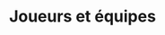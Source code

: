 ---
title: "Joueurs et équipes"
description: "Ici vous vous pouvez consulter la liste des données concernant les effectifs sportifs du club, fournies par le site pinckpocket.com"
draft: false
bg_image: "images/equipe/Team2.jpg"
menu:
  main:
    parent: "Plus"
    name: "Joueurs & Equipes"
    weight: 2

about:
    enable: true
    content: "Vauvillers compte une dizaine d'équipes aux niveaux régional, départemental et en catégorie jeunes.​
​
Depuis sa fondation en 1955, le nombre de joueurs a beaucoup évolué. Aujourd'hui, le club peut compter sur près de 70 compétiteurs à chaque journée de championnat.
​<br><br>
Vous pouvez consulter les [calendriers et résultats du championnat par équipe de la FFTT en cliquant ici](https://www.fftt.com/site/competition/championnats-par-equipes).


Découvrez ci-dessous la liste exhaustive des équipes engagées via le [site pingpocket.fr](https://www.pingpocket.fr)."

---